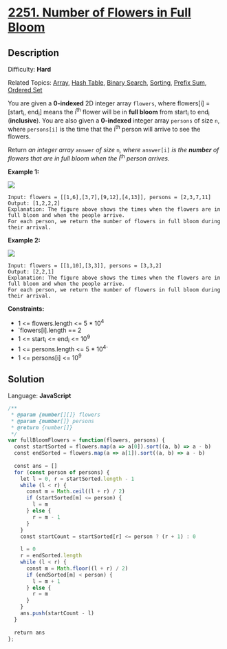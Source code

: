 # [2251\. Number of Flowers in Full Bloom](https://leetcode.com/problems/number-of-flowers-in-full-bloom/)

## Description

Difficulty: **Hard**  

Related Topics: [Array](https://leetcode.com/tag/array/), [Hash Table](https://leetcode.com/tag/hash-table/), [Binary Search](https://leetcode.com/tag/binary-search/), [Sorting](https://leetcode.com/tag/sorting/), [Prefix Sum](https://leetcode.com/tag/prefix-sum/), [Ordered Set](https://leetcode.com/tag/ordered-set/)


You are given a **0-indexed** 2D integer array `flowers`, where flowers[i] = [start<sub>i</sub>, end<sub>i</sub>] means the i<sup>th</sup> flower will be in **full bloom** from start<sub>i</sub> to end<sub>i</sub> (**inclusive**). You are also given a **0-indexed** integer array `persons` of size `n`, where `persons[i]` is the time that the i<sup>th</sup> person will arrive to see the flowers.

Return _an integer array_ `answer` _of size_ `n`_, where_ `answer[i]` _is the **number** of flowers that are in full bloom when the_ i<sup>th</sup> _person arrives._

**Example 1:**

![](https://assets.leetcode.com/uploads/2022/03/02/ex1new.jpg)

```
Input: flowers = [[1,6],[3,7],[9,12],[4,13]], persons = [2,3,7,11]
Output: [1,2,2,2]
Explanation: The figure above shows the times when the flowers are in full bloom and when the people arrive.
For each person, we return the number of flowers in full bloom during their arrival.
```

**Example 2:**

![](https://assets.leetcode.com/uploads/2022/03/02/ex2new.jpg)

```
Input: flowers = [[1,10],[3,3]], persons = [3,3,2]
Output: [2,2,1]
Explanation: The figure above shows the times when the flowers are in full bloom and when the people arrive.
For each person, we return the number of flowers in full bloom during their arrival.
```

**Constraints:**

*   1 <= flowers.length <= 5 * 10<sup>4</sup>
*   `flowers[i].length == 2
*   1 <= start<sub>i</sub> <= end<sub>i</sub> <= 10<sup>9</sup>
*   1 <= persons.length <= 5 * 10<sup>4</sup>`
*   1 <= persons[i] <= 10<sup>9</sup>


## Solution

Language: **JavaScript**

```javascript
/**
 * @param {number[][]} flowers
 * @param {number[]} persons
 * @return {number[]}
 */
var fullBloomFlowers = function(flowers, persons) {
  const startSorted = flowers.map(a => a[0]).sort((a, b) => a - b)
  const endSorted = flowers.map(a => a[1]).sort((a, b) => a - b)
  
  const ans = []
  for (const person of persons) {
    let l = 0, r = startSorted.length - 1
    while (l < r) {
      const m = Math.ceil((l + r) / 2)
      if (startSorted[m] <= person) {
        l = m
      } else {
        r = m - 1
      }
    }
    const startCount = startSorted[r] <= person ? (r + 1) : 0
    
    l = 0
    r = endSorted.length
    while (l < r) {
      const m = Math.floor((l + r) / 2)
      if (endSorted[m] < person) {
        l = m + 1
      } else {
        r = m
      }
    }
    ans.push(startCount - l)
  }
  
  return ans
};
```